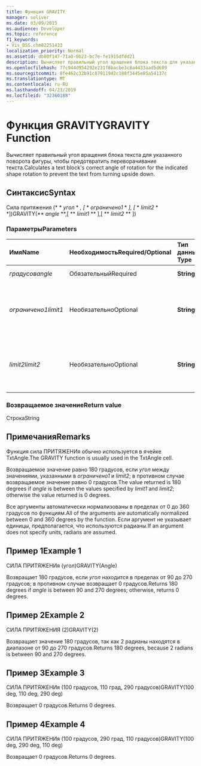 ```yaml
---
title: Функция GRAVITY
manager: soliver
ms.date: 03/09/2015
ms.audience: Developer
ms.topic: reference
f1_keywords:
- Vis_DSS.chm82251433
localization_priority: Normal
ms.assetid: db80f147-71a0-0b23-bc7e-fe1915dfdd21
description: Вычисляет правильный угол вращения блока текста для указанного поворота фигуры, чтобы предотвратить переворачивание текста.
ms.openlocfilehash: 77c944d954292e231f8bacbe3c8a4433aad5d689
ms.sourcegitcommit: 8fe462c32b91c87911942c188f3445e85a54137c
ms.translationtype: MT
ms.contentlocale: ru-RU
ms.lasthandoff: 04/23/2019
ms.locfileid: "32360188"
---
```

# <a name="gravity-function"></a><span data-ttu-id="9428e-103">Функция GRAVITY</span><span class="sxs-lookup"><span data-stu-id="9428e-103">GRAVITY Function</span></span>

<span data-ttu-id="9428e-104">Вычисляет правильный угол вращения блока текста для указанного поворота фигуры, чтобы предотвратить переворачивание текста.</span><span class="sxs-lookup"><span data-stu-id="9428e-104">Calculates a text block's correct angle of rotation for the indicated shape rotation to prevent the text from turning upside down.</span></span>
  
## <a name="syntax"></a><span data-ttu-id="9428e-105">Синтаксис</span><span class="sxs-lookup"><span data-stu-id="9428e-105">Syntax</span></span>

<span data-ttu-id="9428e-106">Сила притяжения (\* \* *угол* \* *, [* \* *ограничено1* \* *], [* \* *limit2* \* \*])</span><span class="sxs-lookup"><span data-stu-id="9428e-106">GRAVITY(\*\* *angle* \*\*,[ \*\* *limit1* \*\* ],[ \*\* *limit2* \*\* ])</span></span> 
  
### <a name="parameters"></a><span data-ttu-id="9428e-107">Параметры</span><span class="sxs-lookup"><span data-stu-id="9428e-107">Parameters</span></span>

|<span data-ttu-id="9428e-108">**Имя**</span><span class="sxs-lookup"><span data-stu-id="9428e-108">**Name**</span></span>|<span data-ttu-id="9428e-109">**Необходимость**</span><span class="sxs-lookup"><span data-stu-id="9428e-109">**Required/Optional**</span></span>|<span data-ttu-id="9428e-110">**Тип данных**</span><span class="sxs-lookup"><span data-stu-id="9428e-110">**Data Type**</span></span>|<span data-ttu-id="9428e-111">**Описание**</span><span class="sxs-lookup"><span data-stu-id="9428e-111">**Description**</span></span>|
|:-----|:-----|:-----|:-----|
| <span data-ttu-id="9428e-112">_градусов_</span><span class="sxs-lookup"><span data-stu-id="9428e-112">_angle_</span></span> <br/> |<span data-ttu-id="9428e-113">Обязательный</span><span class="sxs-lookup"><span data-stu-id="9428e-113">Required</span></span>  <br/> |<span data-ttu-id="9428e-114">**String**</span><span class="sxs-lookup"><span data-stu-id="9428e-114">**String**</span></span> <br/> | <span data-ttu-id="9428e-115">Угол фигуры.</span><span class="sxs-lookup"><span data-stu-id="9428e-115">The shape's angle.</span></span>  <br/> |
| <span data-ttu-id="9428e-116">_ограничено1_</span><span class="sxs-lookup"><span data-stu-id="9428e-116">_limit1_</span></span> <br/> |<span data-ttu-id="9428e-117">Необязательно</span><span class="sxs-lookup"><span data-stu-id="9428e-117">Optional</span></span>  <br/> |<span data-ttu-id="9428e-118">**String**</span><span class="sxs-lookup"><span data-stu-id="9428e-118">**String**</span></span> <br/> |<span data-ttu-id="9428e-119">Первое предельное значение поворота.</span><span class="sxs-lookup"><span data-stu-id="9428e-119">First limit of rotation.</span></span> <span data-ttu-id="9428e-120">Значение по умолчанию — 90 градусов.</span><span class="sxs-lookup"><span data-stu-id="9428e-120">Default is 90 degrees.</span></span>  <br/> |
| <span data-ttu-id="9428e-121">_limit2_</span><span class="sxs-lookup"><span data-stu-id="9428e-121">_limit2_</span></span> <br/> |<span data-ttu-id="9428e-122">Необязательно</span><span class="sxs-lookup"><span data-stu-id="9428e-122">Optional</span></span>  <br/> |<span data-ttu-id="9428e-123">**String**</span><span class="sxs-lookup"><span data-stu-id="9428e-123">**String**</span></span> <br/> |<span data-ttu-id="9428e-124">Второй лимит вращения.</span><span class="sxs-lookup"><span data-stu-id="9428e-124">Second limit of rotation.</span></span> <span data-ttu-id="9428e-125">Значение по умолчанию — 270 градусов.</span><span class="sxs-lookup"><span data-stu-id="9428e-125">Default is 270 degrees.</span></span>  <br/> |
   
### <a name="return-value"></a><span data-ttu-id="9428e-126">Возвращаемое значение</span><span class="sxs-lookup"><span data-stu-id="9428e-126">Return value</span></span>

<span data-ttu-id="9428e-127">Строка</span><span class="sxs-lookup"><span data-stu-id="9428e-127">String</span></span>
  
## <a name="remarks"></a><span data-ttu-id="9428e-128">Примечания</span><span class="sxs-lookup"><span data-stu-id="9428e-128">Remarks</span></span>

<span data-ttu-id="9428e-129">Функция сила ПРИТЯЖЕНИя обычно используется в ячейке TxtAngle.</span><span class="sxs-lookup"><span data-stu-id="9428e-129">The GRAVITY function is usually used in the TxtAngle cell.</span></span> 
  
<span data-ttu-id="9428e-130">Возвращаемое значение равно 180 градусов, если _угол_ между значениями, указанными в _ограничено1_ и _limit2_; в противном случае возвращаемое значение равно 0 градусов.</span><span class="sxs-lookup"><span data-stu-id="9428e-130">The value returned is 180 degrees if  _angle_ is between the values specified by  _limit1_ and  _limit2_; otherwise the value returned is 0 degrees.</span></span>
  
<span data-ttu-id="9428e-131">Все аргументы автоматически нормализованы в пределах от 0 до 360 градусов по функциям.</span><span class="sxs-lookup"><span data-stu-id="9428e-131">All of the arguments are automatically normalized between 0 and 360 degrees by the function.</span></span> <span data-ttu-id="9428e-132">Если аргумент не указывает единицы, предполагается, что используются радианы.</span><span class="sxs-lookup"><span data-stu-id="9428e-132">If an argument does not specify units, radians are assumed.</span></span> 
  
## <a name="example-1"></a><span data-ttu-id="9428e-133">Пример 1</span><span class="sxs-lookup"><span data-stu-id="9428e-133">Example 1</span></span>

<span data-ttu-id="9428e-134">СИЛА ПРИТЯЖЕНИя (угол)</span><span class="sxs-lookup"><span data-stu-id="9428e-134">GRAVITY(Angle)</span></span>
  
<span data-ttu-id="9428e-135">Возвращает 180 градусов, если *угол* находится в пределах от 90 до 270 градусов; в противном случае возвращает 0 градусов.</span><span class="sxs-lookup"><span data-stu-id="9428e-135">Returns 180 degrees if  *angle*  is between 90 and 270 degrees; otherwise, returns 0 degrees.</span></span> 
  
## <a name="example-2"></a><span data-ttu-id="9428e-136">Пример 2</span><span class="sxs-lookup"><span data-stu-id="9428e-136">Example 2</span></span>

<span data-ttu-id="9428e-137">СИЛА ПРИТЯЖЕНИЯ (2)</span><span class="sxs-lookup"><span data-stu-id="9428e-137">GRAVITY(2)</span></span>
  
<span data-ttu-id="9428e-138">Возвращает значение 180 градусов, так как 2 радианы находятся в диапазоне от 90 до 270 градусов.</span><span class="sxs-lookup"><span data-stu-id="9428e-138">Returns 180 degrees, because 2 radians is between 90 and 270 degrees.</span></span>
  
## <a name="example-3"></a><span data-ttu-id="9428e-139">Пример 3</span><span class="sxs-lookup"><span data-stu-id="9428e-139">Example 3</span></span>

<span data-ttu-id="9428e-140">СИЛА ПРИТЯЖЕНИя (100 градусов, 110 град, 290 градусов)</span><span class="sxs-lookup"><span data-stu-id="9428e-140">GRAVITY(100 deg, 110 deg, 290 deg)</span></span>
  
<span data-ttu-id="9428e-141">Возвращает 0 градусов.</span><span class="sxs-lookup"><span data-stu-id="9428e-141">Returns 0 degrees.</span></span>
  
## <a name="example-4"></a><span data-ttu-id="9428e-142">Пример 4</span><span class="sxs-lookup"><span data-stu-id="9428e-142">Example 4</span></span>

<span data-ttu-id="9428e-143">СИЛА ПРИТЯЖЕНИя (100 градусов, 290 град, 110 градусов)</span><span class="sxs-lookup"><span data-stu-id="9428e-143">GRAVITY(100 deg, 290 deg, 110 deg)</span></span>
  
<span data-ttu-id="9428e-144">Возвращает 0 градусов.</span><span class="sxs-lookup"><span data-stu-id="9428e-144">Returns 0 degrees.</span></span>
  

